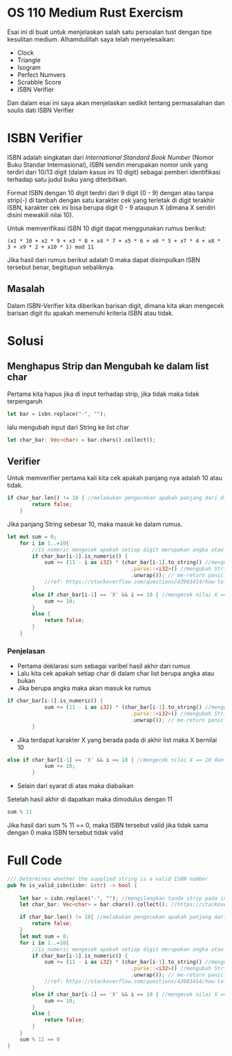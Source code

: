# OS 110 Medium Rust Exercism
Esai ini di buat untuk menjelaskan salah satu persoalan tust dengan tipe kesulitan medium.
Alhamdulillah saya telah menyelesaikan:
* Clock
* Triangle
* Isogram
* Perfect Numvers
* Scrabble Score
* ISBN Verifier

Dan dalam esai ini saya akan menjelaskan sedikit tentang permasalahan dan soulis dati ISBN Verifier

# ISBN Verifier

ISBN adalah singkatan dari *International Standard Book Number* (Nomor Buku Standar Internasional), ISBN sendiri merupakan nomor unik yang terdiri dari 10/13 digit (dalam kasus ini 10 digit) sebagai pemberi identifikasi terhadap satu judul buku yang diterbitkan.

Format ISBN dengan 10 digit terdiri dari 9 digit (0 - 9) dengan atau tanpa strip(-) di tambah dengan satu karakter cek yang terletak di digit terakhir ISBN, karakter cek ini bisa berupa digit 0 - 9 ataupun X (dimana X sendiri disini mewakili nilai 10).

Untuk memverifikasi ISBN 10 digit dapat menggunakan rumus berikut:
```
(x1 * 10 + x2 * 9 + x3 * 8 + x4 * 7 + x5 * 6 + x6 * 5 + x7 * 4 + x8 * 3 + x9 * 2 + x10 * 1) mod 11
```
Jika hasil dari rumus berikut adalah 0 maka dapat disimpulkan ISBN tersebut benar, begitupun sebaliknya.

## Masalah
Dalam ISBN-Verifier kita diberikan barisan digit, dimana kita akan mengecek barisan digit itu apakah memenuhi kriteria ISBN atau tidak.

# Solusi

## Menghapus Strip dan Mengubah ke dalam list char
Pertama kita hapus jika di input terhadap strip, jika tidak maka tidak terpengaruh
``` rust
let bar = isbn.replace("-", "");
```

lalu mengubah input dari String ke list char 
```rust
let char_bar: Vec<char> = bar.chars().collect(); 
```

## Verifier
Untuk memverifier pertama kali kita cek apakah panjang nya adalah 10 atau tidak.
```rust
if char_bar.len() != 10 { //melakukan pengecekan apakah panjang dari digit == 10 atau tidak, jika tidak maka ISBN salah
        return false;
    }
```

Jika panjang String sebesar 10, maka masuk ke dalam rumus.
```rust
let mut sum = 0;
    for i in 1..=10{
        //is_numeric mengecek apakah setiap digit merupakan angka atau bukan (non-angka hanya X dan itu terletak di digit akhir ISBN)
        if char_bar[i-1].is_numeric() { 
            sum += (11 - i as i32) * (char_bar[i-1].to_string() //mengubah char enjadi String
                                        .parse::<i32>() //mengubah String ke integer 32 bit (Masih dalam Result)
                                        .unwrap()); // me-return panic! dan mengeluarkan hasil parse dari result ke i32  
            //ref: https://stackoverflow.com/questions/43983414/how-to-convert-char-to-integer-so-that-1-becomes-1
        }
        else if char_bar[i-1] == 'X' && i == 10 { //mengecek nilai X == 10 dan berada di digit terakhir ISBN
            sum += 10;
        }
        else {
            return false;
        }
    }
```

### Penjelasan
* Pertama deklarasi sum sebagai varibel hasil akhir dari rumus
* Lalu kita cek apakah setiap char di dalam char list berupa angka atau bukan
* Jika berupa angka maka akan masuk ke rumus 
```rust
if char_bar[i-1].is_numeric() { 
            sum += (11 - i as i32) * (char_bar[i-1].to_string() //mengubah char enjadi String
                                        .parse::<i32>() //mengubah String ke integer 32 bit (Masih dalam Result)
                                        .unwrap()); // me-return panic! dan mengeluarkan hasil parse dari result ke i32
        }
```
* Jika terdapat karakter X yang berada pada di akhir list maka X bernilai 10
```rust
else if char_bar[i-1] == 'X' && i == 10 { //mengecek nilai X == 10 dan berada di digit terakhir ISBN
            sum += 10;
        }
```
* Selain dari syarat di atas maka diabaikan

Setelah hasil akhir di dapatkan maka dimodulus dengan 11
```rust
sum % 11
```
Jika hasil dari sum % 11 == 0, maka ISBN tersebut valid jika tidak sama dengan 0 maka ISBN tersebut tidak valid

# Full Code
```rust
/// Determines whether the supplied string is a valid ISBN number
pub fn is_valid_isbn(isbn: &str) -> bool {
    
    let bar = isbn.replace("-", ""); //mengilangkan tanda strip pada input ISBN
    let char_bar: Vec<char> = bar.chars().collect(); //https://stackoverflow.com/questions/47829646/how-do-i-convert-a-string-to-a-list-of-chars

    if char_bar.len() != 10{ //melakukan pengecekan apakah panjang dari digit == 10 atau tidak, jika tidak maka ISBN salah
        return false;
    }
    let mut sum = 0;
    for i in 1..=10{
        //is_numeric mengecek apakah setiap digit merupakan angka atau bukan (non-angka hanya X dan itu terletak di digit akhir ISBN)
        if char_bar[i-1].is_numeric() { 
            sum += (11 - i as i32) * (char_bar[i-1].to_string() //mengubah char enjadi String
                                        .parse::<i32>() //mengubah String ke integer 32 bit (Masih dalam Result)
                                        .unwrap()); // me-return panic! dan mengeluarkan hasil parse dari result ke i32  
            //ref: https://stackoverflow.com/questions/43983414/how-to-convert-char-to-integer-so-that-1-becomes-1
        }
        else if char_bar[i-1] == 'X' && i == 10 { //mengecek nilai X == 10 dan berada di digit terakhir ISBN
            sum += 10;
        }
        else {
            return false;
        }
    }
    sum % 11 == 0
}
```
